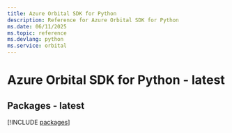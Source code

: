 ```yaml
---
title: Azure Orbital SDK for Python
description: Reference for Azure Orbital SDK for Python
ms.date: 06/11/2025
ms.topic: reference
ms.devlang: python
ms.service: orbital
---
```

# Azure Orbital SDK for Python - latest
## Packages - latest
[!INCLUDE [packages](orbital-index.md)]